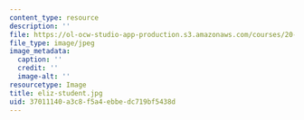 ```yaml
---
content_type: resource
description: ''
file: https://ol-ocw-studio-app-production.s3.amazonaws.com/courses/20-219-becoming-the-next-bill-nye-writing-and-hosting-the-educational-show-january-iap-2015/37011140a3c8f5a4ebbedc719bf5438d_eliz-student.jpg
file_type: image/jpeg
image_metadata:
  caption: ''
  credit: ''
  image-alt: ''
resourcetype: Image
title: eliz-student.jpg
uid: 37011140-a3c8-f5a4-ebbe-dc719bf5438d
---
```

